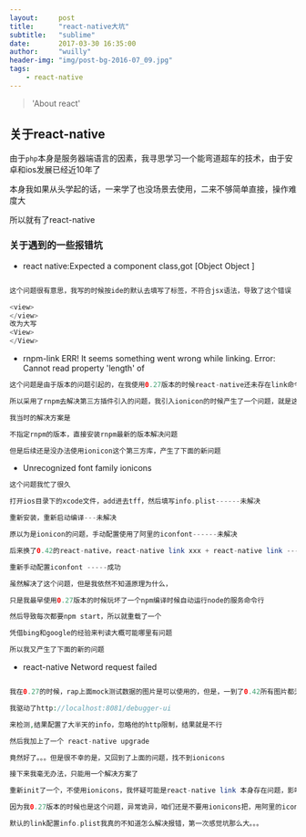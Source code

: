 ```yaml
---
layout:     post
title:      "react-native大坑"
subtitle:   "sublime"
date:       2017-03-30 16:35:00
author:     "wuilly"
header-img: "img/post-bg-2016-07_09.jpg"
tags:
    - react-native
---
```

> 'About react'


## 关于react-native

由于`php`本身是服务器端语言的因素，我寻思学习一个能弯道超车的技术，由于安卓和ios发展已经近10年了

本身我如果从头学起的话，一来学了也没场景去使用，二来不够简单直接，操作难度大

所以就有了react-native

### 关于遇到的一些报错坑

* react native:Expected a component class,got [Object Object ]


``` php

这个问题很有意思，我写的时候按ide的默认去填写了标签，不符合jsx语法，导致了这个错误

<view>
</view>
改为大写
<View>
</View>
```

* rnpm-link ERR! It seems something went wrong while linking. Error: Cannot read property 'length' of 

``` php
这个问题是由于版本的问题引起的，在我使用0.27版本的时候react-native还未存在link命令

所以采用了rnpm去解决第三方插件引入的问题，我引入ionicon的时候产生了一个问题，就是这个link的问题

我当时的解决方案是

不指定rnpm的版本，直接安装rnpm最新的版本解决问题

但是后续还是没办法使用ionicon这个第三方库，产生了下面的新问题
```

* Unrecognized font family ionicons

``` php
这个问题我忙了很久

打开ios目录下的xcode文件，add进去tff，然后填写info.plist------未解决

重新安装，重新启动编译---未解决

原以为是ionicon的问题，手动配置使用了阿里的iconfont------未解决

后来换了0.42的react-native，react-native link xxx + react-native link ------解决问题

重新手动配置iconfont -----成功

虽然解决了这个问题，但是我依然不知道原理为什么，

只是我最早使用0.27版本的时候玩坏了一个npm编译时候自动运行node的服务命令行

然后导致每次都要npm start，所以就重载了一个

凭借bing和google的经验来判读大概可能哪里有问题

所以我又产生了下面的新的问题

``` 

* react-native Netword request failed 

``` php

我在0.27的时候，rap上面mock测试数据的图片是可以使用的，但是，一到了0.42所有图片都无法使用

我驱动了http://localhost:8081/debugger-ui

来检测,结果配置了大半天的info，忽略他的http限制，结果就是不行

然后我加上了一个 react-native upgrade

竟然好了。。。但是很不幸的是，又回到了上面的问题，找不到ionicons

接下来我毫无办法，只能用一个解决方案了

重新init了一个，不使用ionicons，我怀疑可能是react-native link 本身存在问题，影响了一些配置

因为我0.27版本的时候也是这个问题，异常诡异，咱们还是不要用ionicons把，用阿里的iconfont吧，简单，自己配置容易掌控

默认的link配置info.plist我真的不知道怎么解决报错，第一次感觉坑那么大。。。

```




